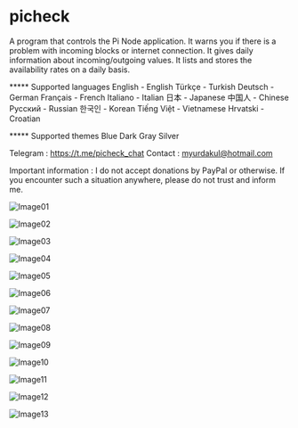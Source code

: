 # picheck 

A program that controls the Pi Node application.
It warns you if there is a problem with incoming blocks or internet connection.
It gives daily information about incoming/outgoing values.
It lists and stores the availability rates on a daily basis.

***** Supported languages
English - English
Türkçe - Turkish
Deutsch - German
Français - French
Italiano - Italian
日本 - Japanese
中国人 - Chinese
Русский - Russian
한국인 - Korean
Tiếng Việt - Vietnamese
Hrvatski - Croatian


***** Supported themes
Blue
Dark
Gray
Silver



Telegram : https://t.me/picheck_chat
Contact : myurdakul@hotmail.com


Important information :
I do not accept donations by PayPal or otherwise.
If you encounter such a situation anywhere, please do not trust and inform me.



![Image01](https://user-images.githubusercontent.com/86928237/201430499-9b04e27d-3ba2-494d-9254-84811274c4c1.jpg)

![Image02](https://user-images.githubusercontent.com/86928237/201430532-123187d8-c0a0-42f6-8d2e-9ec5149ad8da.jpg)

![Image03](https://user-images.githubusercontent.com/86928237/201430543-6de8f737-9759-4136-926f-b6b7a205fcc8.jpg)

![Image04](https://user-images.githubusercontent.com/86928237/201430565-85d69924-b594-4976-b76d-e8cebb114286.jpg)

![Image05](https://user-images.githubusercontent.com/86928237/201437265-de02a3f6-1eb8-4bf5-99dd-0b33155ce732.jpg)

![Image06](https://user-images.githubusercontent.com/86928237/201430590-a439c145-ada1-4ac9-a447-3262599e3b19.jpg)

![Image07](https://user-images.githubusercontent.com/86928237/201430602-6ab6f35c-774c-4e1c-b3dd-c0e46ca7ddc2.jpg)

![Image08](https://user-images.githubusercontent.com/86928237/201430624-da8c0ed7-6b6f-4fa7-ab77-cc1a7e1b755a.jpg)

![Image09](https://user-images.githubusercontent.com/86928237/201430634-27adea4d-fc24-45a9-8199-fb1c3378caf4.jpg)

![Image10](https://user-images.githubusercontent.com/86928237/201430651-13a609da-0cdf-40d3-ba71-e365412195ff.jpg)

![Image11](https://user-images.githubusercontent.com/86928237/201430662-d605d9af-291b-470f-9198-05286944da2e.jpg)

![Image12](https://user-images.githubusercontent.com/86928237/201430669-9d2f8b60-0906-487b-9b63-8f24c171fa54.jpg)

![Image13](https://user-images.githubusercontent.com/86928237/201430686-b219813a-130e-4ed9-b8e7-34b7a7122d0a.jpg)

